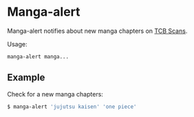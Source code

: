 # Manga-alert

Manga-alert notifies about new manga chapters on
[TCB Scans](https://tcbscans.com).

Usage:

    manga-alert manga...

## Example

Check for a new manga chapters:

```sh
$ manga-alert 'jujutsu kaisen' 'one piece'
```
